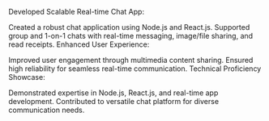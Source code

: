 Developed Scalable Real-time Chat App:

Created a robust chat application using Node.js and React.js.
Supported group and 1-on-1 chats with real-time messaging, image/file sharing, and read receipts.
Enhanced User Experience:

Improved user engagement through multimedia content sharing.
Ensured high reliability for seamless real-time communication.
Technical Proficiency Showcase:

Demonstrated expertise in Node.js, React.js, and real-time app development.
Contributed to versatile chat platform for diverse communication needs.

